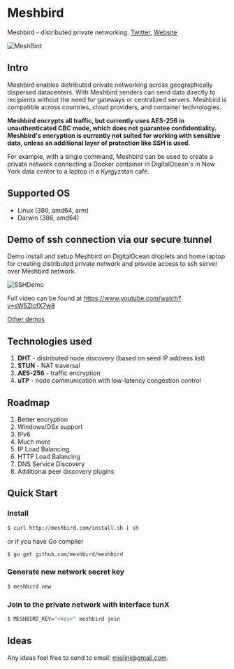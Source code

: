 # Meshbird 

Meshbird - distributed private networking. [Twitter](https://twitter.com/meshbird), [Website](http://meshbird.com/)


![MeshBird](https://avatars0.githubusercontent.com/u/16837838?v=3&u=dbd30ffcc7383854dba5a66425ce9fe0591b03ac&s=700)

## Intro
Meshbird enables distributed private networking across geographically dispersed datacenters. With Meshbird senders can send data directly to recipients without the need for gateways or centralized servers. Meshbird is compatible across countries, cloud providers, and container technologies.

**Meshbird encrypts all traffic, but currently uses AES-256 in unauthenticated CBC mode, which does not guarantee confidentiality. Meshbird's encryption is currently not suited for working with sensitive data, unless an additional layer of protection like SSH is used.**

For example, with a single command, Meshbird can be used to create a private network connecting a Docker container in DigitalOcean's in New York data center to a laptop in a Kyrgyzstan café.

## Supported OS

- Linux (386, amd64, arm)
- Darwin (386, amd64)

## Demo of ssh connection via our secure tunnel

Demo install and setup Meshbird on DigitalOcean droplets and home laptop for creating distributed private network and provide access to ssh server over Meshbird network.

![SSHDemo](https://raw.githubusercontent.com/meshbird/meshbird/master/demos/ssh_demo.gif)

Full video can be found at https://www.youtube.com/watch?v=sW5ZIcfX7w8

[Other demos](http://meshbird.com/post/demos/)

## Technologies used

1. **DHT** - distributed node discovery (based on seed IP address list)
2. **STUN** - NAT traversal
3. **AES-256** - traffic encryption
4. **uTP** - node communication with low-latency congestion control

## Roadmap

1. Better encryption
2. Windows/OSx support
3. IPv6
4. Much more
5. IP Load Balancing
6. HTTP Load Balancing
7. DNS Service Discovery
8. Additional peer discovery plugins

## Quick Start

### Install

```bash
$ curl http://meshbird.com/install.sh | sh
```

or if you have Go compiler 

```bash
$ go get github.com/meshbird/meshbird
```

### Generate new network secret key

```bash
$ meshbird new
```

### Join to the private network with interface tunX

```bash
$ MESHBIRD_KEY="<key>" meshbird join
```

## Ideas

Any ideas feel free to send to email: miolini@gmail.com.
